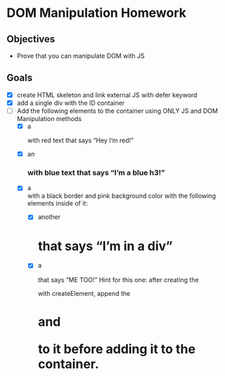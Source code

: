 # DOM Manipulation Homework
## Objectives
- Prove that you can manipulate DOM with JS

## Goals
- [x] create HTML skeleton and link external JS with defer keyword
- [x] add a single div with the ID container
- [ ] Add the following elements to the container using ONLY JS and DOM Manipulation methods
    - [x] a <p> with red text that says “Hey I’m red!”
    - [x] an <h3> with blue text that says “I’m a blue h3!”
    - [x] a <div> with a black border and pink background color with the following elements inside of it:
        - [x] another <h1> that says “I’m in a div”
        - [x] a <p> that says “ME TOO!”
            Hint for this one: after creating the <div> with createElement, append the <h1> and <p> to it before adding it to the container.
